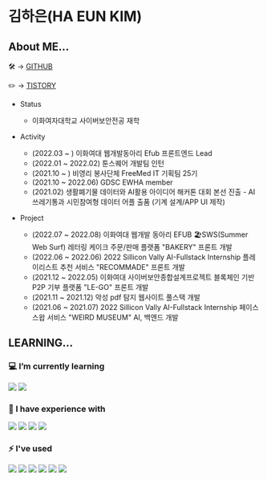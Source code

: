 # 김하은(HA EUN KIM)

## About ME...
🛠   → [GITHUB](https://github.com/harloxx)

✏️   → [TISTORY](https://hanahana.tistory.com)


- Status  
  - 이화여자대학교 사이버보안전공 재학
  
  
- Activity  
  - (2022.03 ~ ) 이화여대 웹개발동아리 Efub 프론트엔드 Lead
  - (2022.01 ~ 2022.02) 툰스퀘어 개발팀 인턴  
  - (2021.10 ~ ) 비영리 봉사단체 FreeMed IT 기획팀 25기
  - (2021.10 ~ 2022.06) GDSC EWHA member
  - (2021.02) 생활폐기물 데이터와 AI활용 아이디어 해커톤 대회 본선 진출 - AI 쓰레기통과 시민참여형 데이터 어플 출품 (기계 설계/APP UI  제작)


- Project  
  - (2022.07 ~ 2022.08) 이화여대 웹개발 동아리 EFUB 🏖SWS(Summer Web Surf) 레터링 케이크 주문/판매 플랫폼 "BAKERY" 프론트 개발
  - (2022.06 ~ 2022.06) 2022 Sillicon Vally AI-Fullstack Internship 플레이리스트 추천 서비스 "RECOMMADE" 프론트 개발
  - (2021.12 ~ 2022.05) 이화여대 사이버보안종합설계프로젝트 블록체인 기반 P2P 기부 플랫폼 "LE-GO" 프론트 개발
  - (2021.11 ~ 2021.12) 악성 pdf 탐지 웹사이트 풀스택 개발
  - (2021.06 ~ 2021.07) 2022 Sillicon Vally AI-Fullstack Internship 페이스 스왑 서비스 "WEIRD MUSEUM" AI, 백엔드 개발
 

 ##  LEARNING...
 
 ### 💻 I’m currently learning  

<img src="https://img.shields.io/badge/JavaScript-F7DF1E?style=flat-square&logo=JavaScript&logoColor=white"/> <img src="https://img.shields.io/badge/React-61DAFB?style=flat-square&logo=React&logoColor=white"/> 
  
  
 ### 🌱 I have experience with
 
  <img src="https://img.shields.io/badge/Angular-DD0031?style=flat-square&logo=Angular&logoColor=white"/> <img src="https://img.shields.io/badge/Flask-000000?style=flat-square&logo=Flask&logoColor=white"/> <img src="https://img.shields.io/badge/MySQL-4479A1?style=flat-square&logo=MySQL&logoColor=white"/> <img src="https://img.shields.io/badge/PostgreSQL-4169E1?style=flat-square&logo=PostgreSQL&logoColor=white"/>

### ⚡ I've used 
<img src="https://img.shields.io/badge/GitHub-181717?style=flat-square&logo=GitHub&logoColor=white"/> <img src="https://img.shields.io/badge/GitKraken-179287?style=flat-square&logo=GitKraken&logoColor=white"/> <img src="https://img.shields.io/badge/Swagger-85EA2D?style=flat-square&logo=Swagger&logoColor=white"/> <img src="https://img.shields.io/badge/Postman-FF6C37?style=flat-square&logo=Postman&logoColor=white"/> <img src="https://img.shields.io/badge/Figma-F24E1E?style=flat-square&logo=Figma&logoColor=white"/> <img src="https://img.shields.io/badge/Slack-4A154B?style=flat-square&logo=Slack&logoColor=white"/> 





<!--

  

  ## Majoring 🔒CYBER SECURITY🔒 at<br/><br/> 🌳Ewha Womans University🌺<br/><br/><br/>
![header](https://capsule-render.vercel.app/api?type=waving&color=b2ed72&height=270&section=header&text=Coding%20hanee&fontSize=60&fontColor=ffffff)
  
  ![footer](https://capsule-render.vercel.app/api??type=waving&color=b2ed72&section=footer)


**harloxx/harloxx** is a ✨ _special_ ✨ repository because its `README.md` (this file) appears on your GitHub profile.

Here are some ideas to get you started:

- 🔭 I’m currently working on ...
- 🌱 I’m currently learning ...
- 👯 I’m looking to collaborate on ...
- 🤔 I’m looking for help with ...
- 💬 Ask me about ...
- 📫 How to reach me: ...
- 😄 Pronouns: ...
- ⚡ Fun fact: ...
-->
